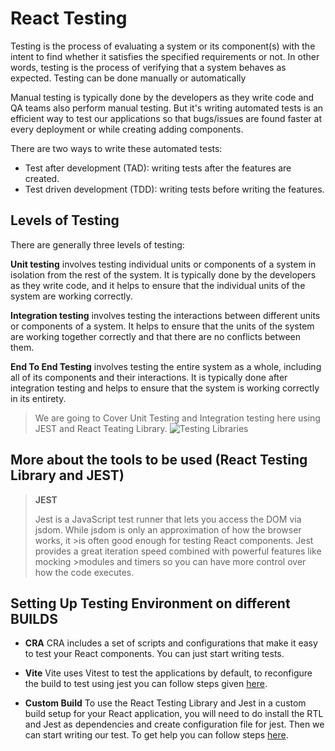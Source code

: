 # React Testing

Testing is the process of evaluating a system or its component(s) with the intent to find whether it satisfies the specified requirements or not. In other words, testing is the process of verifying that a system behaves as expected. Testing can be done manually or automatically

Manual testing is typically done by the developers as they write code and QA teams also perform manual testing. But it's writing automated tests is an efficient way to test our applications so that bugs/issues are found faster at every deployment or while creating adding components.

There are two ways to write these automated tests:

  - Test after development (TAD): writing tests after the features are created.
  - Test driven development (TDD): writing tests before writing the features.

## Levels of Testing

  There are generally three levels of testing:

  **Unit testing** involves testing individual units or components of a system in isolation from the rest of the system. It is typically done by the developers as they write code, and it helps to ensure that the individual units of the system are working correctly.

  **Integration testing** involves testing the interactions between different units or components of a system. It helps to ensure that the units of the system are working together correctly and that there are no conflicts between them.

  **End To End Testing** involves testing the entire system as a whole, including all of its components and their interactions. It is typically done after integration testing and helps to ensure that the system is working correctly in its entirety.


> We are going to Cover Unit Testing and Integration testing here using JEST and React Teating Library.
> ![Testing Libraries](https://images.app.goo.gl/NAbBCqzczonqkdJKA)

## More about the tools to be used (React Testing Library and JEST)

>**JEST**
>
>Jest is a JavaScript test runner that lets you access the DOM via jsdom. While jsdom is only an approximation of how the browser works, it >is often good enough for testing React components. Jest provides a great iteration speed combined with powerful features like mocking >modules and timers so you can have more control over how the code executes.



## Setting Up Testing Environment on different BUILDS

  - **CRA**
    CRA includes a set of scripts and configurations that make it easy to test your React components. You can just start writing tests.

  - **Vite**
    Vite uses Vitest to test the applications by default, to reconfigure the build to test using jest you can follow steps given [here](https://codingwithmanny.medium.com/quick-jest-setup-with-vitejs-react-typescript-82f325e4323f).

  - **Custom Build**
     To use the React Testing Library and Jest in a custom build setup for your React application, you will need to do install the RTL and Jest as dependencies and create configuration file for jest. Then we can start writing our test. To get help you can follow steps [here](https://dev.to/ivadyhabimana/setup-jest-and-react-testing-library-in-a-react-project-a-step-by-step-guide-1mf0). 


